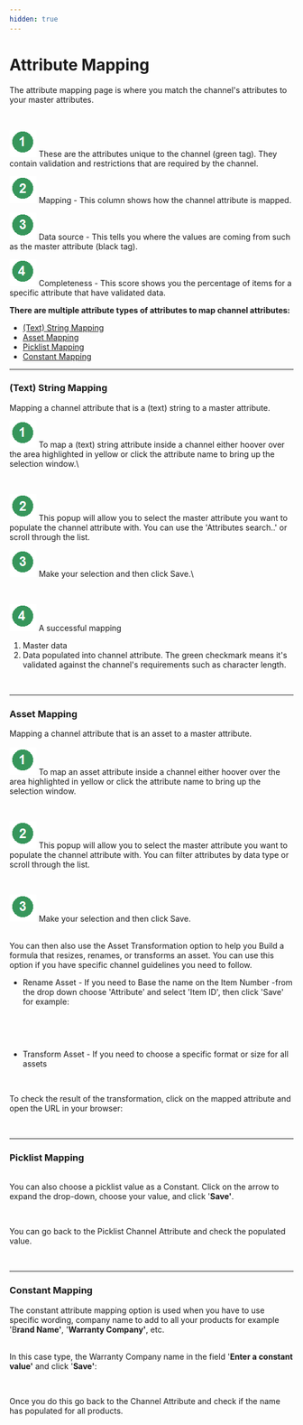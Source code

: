 ```yaml
---
hidden: true
---
```


# Attribute Mapping

The attribute mapping page is where you match the channel's attributes to your master attributes.&#x20;

<figure><img src="https://cforce.atlassian.net/wiki/download/thumbnails/5373953/image2023-3-29_16-25-58.png?version=1&#x26;modificationDate=1680096360606&#x26;cacheVersion=1&#x26;api=v2&#x26;width=1280&#x26;height=557" alt=""><figcaption></figcaption></figure>

<img src="../.gitbook/assets/image (1190).png" alt="" data-size="line"> These are the attributes unique to the channel (green tag). They contain validation and restrictions that are required by the channel.&#x20;

<img src="../.gitbook/assets/image (1191).png" alt="" data-size="line"> Mapping - This column shows how the channel attribute is mapped.

<img src="../.gitbook/assets/image (1192).png" alt="" data-size="line"> Data source - This tells you where the values are coming from such as the master attribute (black tag).

<img src="../.gitbook/assets/image (1193).png" alt="" data-size="line"> Completeness - This score shows you the percentage of items for a specific attribute that have validated data.&#x20;

**There are multiple attribute types of attributes to map channel attributes:**

* [(Text) String Mapping](attribute-mapping.md#text-string-mapping)
* [Asset Mapping](attribute-mapping.md#asset-mapping)
* [Picklist Mapping](attribute-mapping.md#picklist-mapping)
* [Constant Mapping](attribute-mapping.md#constant-mapping)

***

### (Text) String Mapping

Mapping a channel attribute that is a (text) string to a master attribute.&#x20;

<img src="../.gitbook/assets/image (1195).png" alt="" data-size="line"> To map a (text) string attribute inside a channel either hoover over the area highlighted in yellow or click the attribute name to bring up the selection window.\


<figure><img src="https://cforce.atlassian.net/wiki/download/thumbnails/6881327/image2022-3-8_13-7-18.png?version=1&#x26;modificationDate=1646737638794&#x26;cacheVersion=1&#x26;api=v2&#x26;width=1779&#x26;height=557" alt=""><figcaption></figcaption></figure>

<img src="../.gitbook/assets/image (1196).png" alt="" data-size="line"> This popup will allow you to select the master attribute you want to populate the channel attribute with. You can use the 'Attributes search..' or scroll through the list.

<img src="../.gitbook/assets/image (1197).png" alt="" data-size="line"> Make your selection and then click Save.\


<figure><img src="https://cforce.atlassian.net/wiki/download/attachments/6881327/image2023-2-1_15-45-41.png?version=1&#x26;modificationDate=1675259143601&#x26;cacheVersion=1&#x26;api=v2" alt=""><figcaption></figcaption></figure>

<img src="../.gitbook/assets/image (1198).png" alt="" data-size="line"> A successful mapping

1. Master data
2. Data populated into channel attribute. The green checkmark means it's validated against the channel's requirements such as character length.

<figure><img src="https://cforce.atlassian.net/wiki/download/attachments/6881327/image2023-2-1_15-46-0.png?version=1&#x26;modificationDate=1675259162733&#x26;cacheVersion=1&#x26;api=v2" alt=""><figcaption></figcaption></figure>

***

### &#x20;Asset Mapping

Mapping a channel attribute that is an asset to a master attribute.\
\
<img src="../.gitbook/assets/image (1199).png" alt="" data-size="line"> To map an asset attribute inside a channel either hoover over the area highlighted in yellow or click the attribute name to bring up the selection window.

<figure><img src="https://cforce.atlassian.net/wiki/download/thumbnails/6914062/image2022-3-8_15-33-49.png?version=1&#x26;modificationDate=1646746429248&#x26;cacheVersion=1&#x26;api=v2&#x26;width=1678&#x26;height=149" alt=""><figcaption></figcaption></figure>

<img src="../.gitbook/assets/image (1200).png" alt="" data-size="line"> This popup will allow you to select the master attribute you want to populate the channel attribute with. You can filter attributes by data type or scroll through the list.

<figure><img src="https://cforce.atlassian.net/wiki/download/attachments/6914062/image2023-2-1_15-46-42.png?version=1&#x26;modificationDate=1675259205086&#x26;cacheVersion=1&#x26;api=v2" alt=""><figcaption></figcaption></figure>

<img src="../.gitbook/assets/image (1202).png" alt="" data-size="line"> Make your selection and then click Save.

\
You can then also use the Asset Transformation option to help you Build a formula that resizes, renames, or transforms an asset. You can use this option if you have specific channel guidelines you need to follow.

* Rename Asset - If you need to Base the name on the Item Number -from the drop down choose 'Attribute'  and select 'Item ID', then click 'Save' for example:

<figure><img src="https://cforce.atlassian.net/wiki/download/attachments/6914062/image2023-2-1_15-47-8.png?version=1&#x26;modificationDate=1675259231621&#x26;cacheVersion=1&#x26;api=v2" alt=""><figcaption></figcaption></figure>

<figure><img src="https://cforce.atlassian.net/wiki/download/attachments/6914062/image2023-2-1_15-47-36.png?version=1&#x26;modificationDate=1675259258904&#x26;cacheVersion=1&#x26;api=v2" alt=""><figcaption></figcaption></figure>

* Transform Asset - If you need to choose a specific format or size for all assets

<figure><img src="https://cforce.atlassian.net/wiki/download/attachments/6914062/image2023-2-1_15-48-7.png?version=1&#x26;modificationDate=1675259289903&#x26;cacheVersion=1&#x26;api=v2" alt=""><figcaption></figcaption></figure>

To check the result of the transformation, click on the mapped attribute and open the URL in your browser:

<figure><img src="https://cforce.atlassian.net/wiki/download/attachments/6914062/image2023-2-1_15-48-25.png?version=1&#x26;modificationDate=1675259308375&#x26;cacheVersion=1&#x26;api=v2" alt=""><figcaption></figcaption></figure>

***

### Picklist Mapping

\
You can also choose a picklist value as a Constant. Click on the arrow to expand the drop-down, choose your value, and click '**Save'**.

<figure><img src="https://cforce.atlassian.net/wiki/download/attachments/7077951/image2023-2-1_15-54-31.png?version=1&#x26;modificationDate=1675259673456&#x26;cacheVersion=1&#x26;api=v2" alt=""><figcaption></figcaption></figure>

You can go back to the Picklist Channel Attribute and check the populated value.

<figure><img src="https://cforce.atlassian.net/wiki/download/thumbnails/7077951/image2022-3-15_13-31-34.png?version=1&#x26;modificationDate=1647349971878&#x26;cacheVersion=1&#x26;api=v2&#x26;width=1637&#x26;height=880" alt=""><figcaption></figcaption></figure>

***

### Constant Mapping

The constant attribute mapping option is used when you have to use specific wording, company name to add to all your products for example 'B**rand Name'**, '**Warranty Company'**, etc.

\
In this case type, the Warranty Company name in the field '**Enter a constant value'** and click '**Save'**:

<figure><img src="https://cforce.atlassian.net/wiki/download/attachments/6848547/image2023-2-1_15-55-5.png?version=1&#x26;modificationDate=1675259707494&#x26;cacheVersion=1&#x26;api=v2" alt=""><figcaption></figcaption></figure>

Once you do this go back to the Channel Attribute and check if the name has populated for all products.

<figure><img src="https://cforce.atlassian.net/wiki/download/attachments/6848547/image2023-2-1_15-55-20.png?version=1&#x26;modificationDate=1675259723128&#x26;cacheVersion=1&#x26;api=v2" alt=""><figcaption></figcaption></figure>

